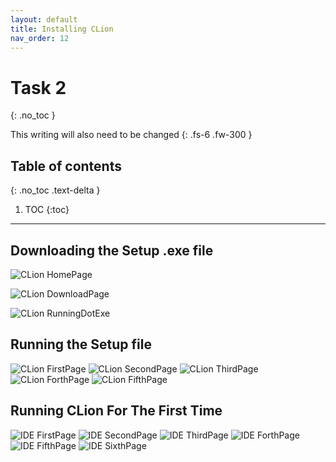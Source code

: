 ```yaml
---
layout: default
title: Installing CLion
nav_order: 12
---
```


# Task 2
{: .no_toc }


This writing will also need to be changed
{: .fs-6 .fw-300 }

## Table of contents
{: .no_toc .text-delta }

1. TOC
{:toc}

---

## Downloading the Setup .exe file

![CLion HomePage](https://cdn.discordapp.com/attachments/498622698050813962/695025139766525952/unknown.png "HomePage")

![CLion DownloadPage](https://cdn.discordapp.com/attachments/498622698050813962/695026972195028992/unknown.png "DownloadPage")

![CLion RunningDotExe](https://cdn.discordapp.com/attachments/498622698050813962/695028299470209064/unknown.png ".exe")

## Running the Setup file

![CLion FirstPage](https://cdn.discordapp.com/attachments/694977588405469265/694991483794751650/unknown.png "First Page")
![CLion SecondPage](https://cdn.discordapp.com/attachments/694977588405469265/694991527985938542/unknown.png "Second Page")
![CLion ThirdPage](https://cdn.discordapp.com/attachments/694977588405469265/694991864788418600/unknown.png "Third Page")
![CLion ForthPage](https://cdn.discordapp.com/attachments/694977588405469265/694991892710162462/unknown.png "Forth Page")
![CLion FifthPage](https://cdn.discordapp.com/attachments/694977588405469265/694992190035722300/unknown.png "Fifth Page")

## Running CLion For The First Time

![IDE FirstPage](https://cdn.discordapp.com/attachments/694977588405469265/694992613002051614/unknown.png "IDE First Page")
![IDE SecondPage](https://cdn.discordapp.com/attachments/694977588405469265/694992667947434014/unknown.png "IDE Second Page")
![IDE ThirdPage](https://cdn.discordapp.com/attachments/694977588405469265/694994779032911872/unknown.png "IDE Third Page")
![IDE ForthPage](https://cdn.discordapp.com/attachments/694977588405469265/694994907525415033/unknown.png "IDE Forth Page")
![IDE FifthPage](https://cdn.discordapp.com/attachments/694977588405469265/694995125629353984/unknown.png "IDE Fifth Page")
![IDE SixthPage](https://cdn.discordapp.com/attachments/498622698050813962/695030756728242276/unknown.png "IDE Sixth Page")



